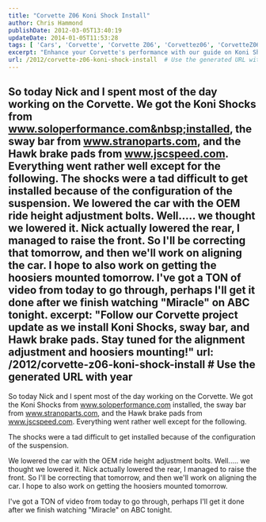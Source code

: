 ```yaml
---
title: "Corvette Z06 Koni Shock Install"
author: Chris Hammond
publishDate: 2012-03-05T13:40:19
updateDate: 2014-01-05T11:53:28
tags: [ 'Cars', 'Corvette', 'Corvette Z06', 'Corvettez06', 'CorvetteZ06org', 'Video', 'Videos' ]
excerpt: "Enhance your Corvette's performance with our guide on Koni Shocks installation, sway bar attachment and adjusting ride height. Discover our highs and lows!"
url: /2012/corvette-z06-koni-shock-install  # Use the generated URL with year
---
```

So today Nick and I spent most of the day working on the Corvette. We got the Koni Shocks from www.soloperformance.com&nbsp;installed, the sway bar from www.stranoparts.com, and the Hawk&nbsp;brake pads from www.jscspeed.com. Everything went rather well except for the following. The shocks were a tad difficult to get installed because of the configuration of the suspension. We lowered the car with the OEM ride height adjustment bolts. Well..... we thought we lowered it. Nick actually lowered the rear, I managed to raise the front. So I'll be correcting that tomorrow, and then we'll work on aligning the car. I hope to also work on getting the hoosiers mounted tomorrow. I've got a TON of video from today to go through, perhaps I'll get it done after we finish watching &quot;Miracle&quot; on ABC tonight.
excerpt: "Follow our Corvette project update as we install Koni Shocks, sway bar, and Hawk brake pads. Stay tuned for the alignment adjustment and hoosiers mounting!"
url: /2012/corvette-z06-koni-shock-install  # Use the generated URL with year
---
So today Nick and I spent most of the day working on the Corvette. We got the Koni Shocks from <a href="https://www.soloperformance.com">www.soloperformance.com</a>&nbsp;installed, the sway bar from <a href="https://www.stranoparts.com">www.stranoparts.com</a>, and the Hawk brake pads from <a href="https://www.jscspeed.com">www.jscspeed.com</a>. Everything went rather well except for the following.
 
The shocks were a tad difficult to get installed because of the configuration of the suspension.
 
We lowered the car with the OEM ride height adjustment bolts. Well..... we thought we lowered it. Nick actually lowered the rear, I managed to raise the front. So I'll be correcting that tomorrow, and then we'll work on aligning the car. I hope to also work on getting the hoosiers mounted tomorrow.
 
I've got a TON of video from today to go through, perhaps I'll get it done after we finish watching &quot;Miracle&quot; on ABC tonight.


